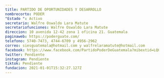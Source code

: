 ```yaml
---
title: PARTIDO DE OPORTUNIDADES Y DESARROLLO
nombrecorto: PODER
"Estado ": Activo
secretario: Walfre Oswaldo Lara Matute
secretariofunciones: Walfre Oswaldo Lara Matute
direccion: 10 avenida 12-42 zona 1 oficina 21. Guatemala
paginaweb: https://poderguate.com/
telefono: 5740-7473, 4744-6709 y 4956-2962
correo: siesguatemala@hotmail.com y walfrelaramatute@hotmail.com
facebook: https://www.facebook.com/PartidoPoderDeGuatemala?mibextid=LQQJ4d
twitter: Pendiente
instagram: Pendiente
tiktok: Pendiente
fundacion: 2021-01-01T15:32:27.127Z
---
```

